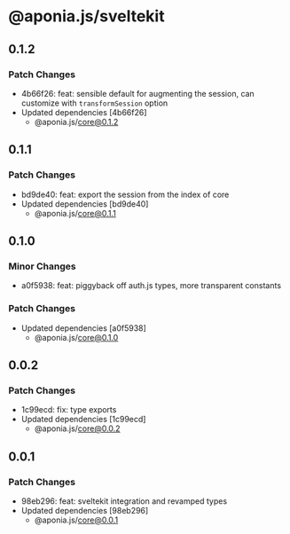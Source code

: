 # @aponia.js/sveltekit

## 0.1.2

### Patch Changes

- 4b66f26: feat: sensible default for augmenting the session, can customize with `transformSession` option
- Updated dependencies [4b66f26]
  - @aponia.js/core@0.1.2

## 0.1.1

### Patch Changes

- bd9de40: feat: export the session from the index of core
- Updated dependencies [bd9de40]
  - @aponia.js/core@0.1.1

## 0.1.0

### Minor Changes

- a0f5938: feat: piggyback off auth.js types, more transparent constants

### Patch Changes

- Updated dependencies [a0f5938]
  - @aponia.js/core@0.1.0

## 0.0.2

### Patch Changes

- 1c99ecd: fix: type exports
- Updated dependencies [1c99ecd]
  - @aponia.js/core@0.0.2

## 0.0.1

### Patch Changes

- 98eb296: feat: sveltekit integration and revamped types
- Updated dependencies [98eb296]
  - @aponia.js/core@0.0.1
